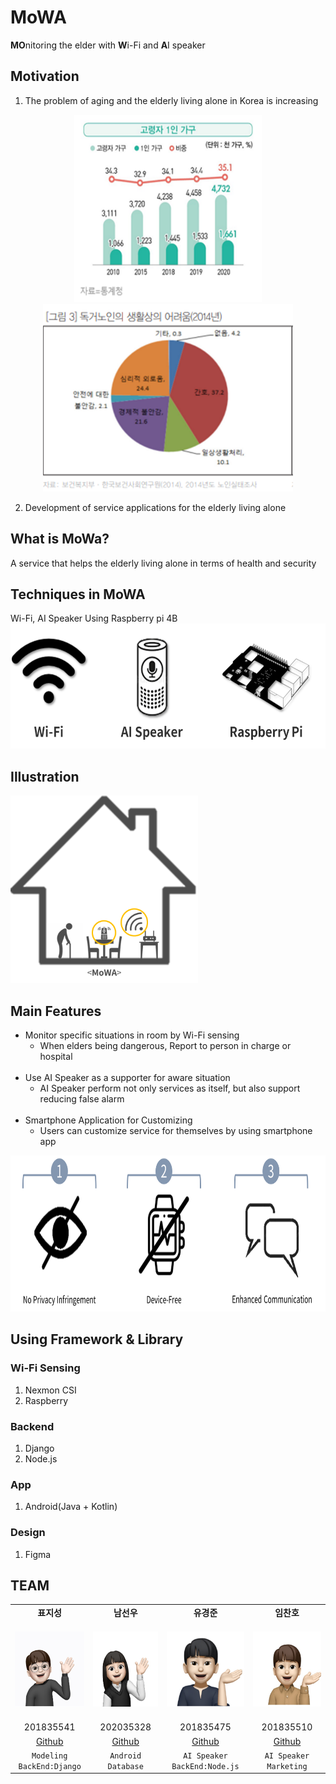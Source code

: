 # MoWA
**MO**nitoring the elder with **W**i-Fi and **A**I speaker

## Motivation
1. The problem of aging and the elderly living alone in Korea is increasing    
<div align="center">
   <img alt="img_2.png" height="300" src="profile/img_2.png" width="300"/>
   <img alt="img_3.png" height="300" src="profile/img_3.png" width="400"/>
</div>

2. Development of service applications for the elderly living alone

## What is MoWa?
A service that helps the elderly living alone in terms of health and security

## Techniques in MoWA
Wi-Fi, AI Speaker Using Raspberry pi 4B  
<img alt="img.png" height="200" src="profile/img.png" width="600"/>

## Illustration
<img  alt="img_1.png" height="300" src="profile/img_1.png" width="300"/>

## Main Features
- Monitor specific situations in room by Wi-Fi sensing
	* When elders being dangerous, Report to person in charge or hospital    
    <br>
- Use AI Speaker as a supporter for aware situation
	* AI Speaker perform not only services as itself, but also support reducing false alarm     
    <br>
- Smartphone Application for Customizing
	* Users can customize service for themselves by using smartphone app     
    
<img alt="img_4.png" height="250" src="profile/img_4.png" width="800"/>

## Using Framework & Library

### Wi-Fi Sensing
1. Nexmon CSI
2. Raspberry

### Backend
1. Django
2. Node.js

### App
1. Android(Java + Kotlin)

### Design
1. Figma

## TEAM
<table align="center">
    <tr>
        <td align="center"><b>표지성</b></td>
        <td align="center"><b>남선우</b></td>
        <td align="center"><b>유경준</b></td>
        <td align="center"><b>임찬호</b></td>
    </tr>
    <tr height="160px">
        <td align="center">
            <img height="120px" weight="120px" src="profile/img_7.png"/>
        </td>
        <td align="center">
            <img height="120px" weight="120px" src="profile/img_8.png"/>
        </td>
        <td align="center">
            <img height="120px" weight="120px" src="profile/img_9.png"/>
        </td>
        <td align="center">
            <img height="120px" weight="120px" src="profile/img_10.png"/>
        </td>
    </tr>
    <tr>
    </tr>
    <tr>
        <td align="center">201835541</td>
        <td align="center">202035328</td>
        <td align="center">201835475</td>
        <td align="center">201835510</td>
    </tr>
    <tr>
        <td align="center"><a href="https://github.com/pjs990301">Github</a></td>
        <td align="center"><a href="https://github.com/namseonu">Github</a></td>
        <td align="center"><a href="https://github.com/champsleague">Github</a></td>
        <td align="center"><a href="https://github.com/chanhoim">Github</a></td>
    </tr>
    <tr>
        <td align="center">
            <code>Modeling</code><br><code>BackEnd:Django</code>
        </td>
        <td align="center">
            <code>Android</code><br><code>Database</code>
        </td>
        <td align="center">
            <code>AI Speaker</code><br><code>BackEnd:Node.js</code>
        </td>
        <td align="center">
            <code>AI Speaker</code><br><code>Marketing</code>
        </td>
    </tr>
</table>
